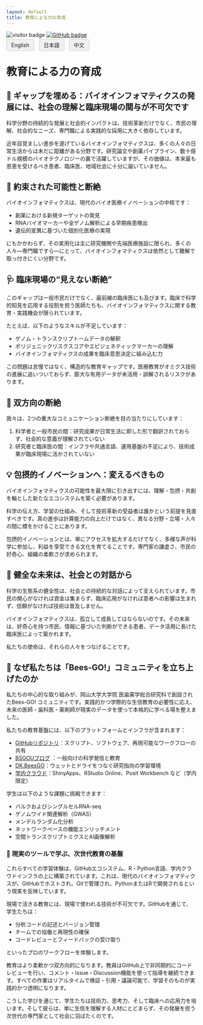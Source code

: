 ```yaml
---
layout: default
title: 教育による力の育成
---
```


<link rel="icon" type="image/png" href="img/favicons/favicon-96x96.png" sizes="96x96" />
<link rel="icon" type="image/svg+xml" href="img/favicons/favicon.svg" />
<link rel="shortcut icon" href="img/favicons/favicon.ico" />
<link rel="apple-touch-icon" sizes="180x180" href="img/favicons/apple-touch-icon.png" />
<link rel="manifest" href="img/favicons/site.webmanifest" />

<!-- Info Row: Visitor count + GitHub profile -->
<div style="margin-top: 10px; margin-bottom: 8px;">
  <img src="https://visitor-badge.laobi.icu/badge?page_id=labonom.github.io/sources/Education_for_Empowerment_JP.html" alt="visitor badge"/>
  <a href="https://github.com/LabOnoM">
    <img src="https://img.shields.io/badge/GitHub-Profile-black?logo=github" alt="GitHub badge"/>
  </a>
</div>

<!-- Language Switch Row -->
<div>
  <a href="/sources/Education_for_Empowerment.html" style="padding: 6px 12px; border: 1px solid #ccc; background-color: #f0f0f0; text-decoration: none; border-radius: 4px; margin-right: 8px;">English</a>
  <a href="/sources/Education_for_Empowerment_JP.html" style="padding: 6px 12px; border: 1px solid #ccc; background-color: #f0f0f0; text-decoration: none; border-radius: 4px; margin-right: 8px;">日本語</a>
  <a href="/sources/Education_for_Empowerment_CH.html" style="padding: 6px 12px; border: 1px solid #ccc; background-color: #f0f0f0; text-decoration: none; border-radius: 4px;">中文</a>
</div>

# 教育による力の育成

## 🧩 ギャップを埋める：バイオインフォマティクスの発展には、社会の理解と臨床現場の関与が不可欠です
科学分野の持続的な発展と社会的インパクトは、技術革新だけでなく、市民の理解、社会的なニーズ、専門職による実践的な採用に大きく依存しています。

近年目覚ましい進歩を遂げているバイオインフォマティクスは、多くの人々の日常生活からは未だに距離がある分野です。研究論文や創薬パイプライン、数十億ドル規模のバイオテクノロジーの裏で活躍していますが、その価値は、本来最も恩恵を受けるべき患者、臨床医、地域社会に十分に届いていません。

## 🧬 約束された可能性と断絶
バイオインフォマティクスは、現代のバイオ医療イノベーションの中核です：
 - 創薬における新規ターゲットの発見
 - RNAバイオマーカーや全ゲノム解析による早期疾患検出
 - 遺伝的変異に基づいた個別化医療の実現

にもかかわらず、その実用化は主に研究機関や先端医療施設に限られ、多くの人々—専門職ですら—にとって、バイオインフォマティクスは依然として難解で取っ付きにくい分野です。

## 🩺 臨床現場の“見えない断絶”
このギャップは一般市民だけでなく、最前線の臨床医にも及びます。臨床で科学的知見を応用する役割を担う医師たちも、バイオインフォマティクスに関する教育・実践機会が限られています。

たとえば、以下のようなスキルが不足しています：
 - ゲノム・トランスクリプトームデータの解釈
 - ポリジェニックリスクスコアやエピジェネティックマーカーの理解
 - バイオインフォマティクスの成果を臨床意思決定に組み込む力

この問題は怠慢ではなく、構造的な教育ギャップです。医療教育がオミクス技術の進展に追いついておらず、膨大な有用データが未活用・誤解されるリスクがあります。

## 🔄 双方向の断絶
我々は、2つの重大なコミュニケーション断絶を目の当たりにしています：
 1. 科学者と一般市民の間：研究成果が日常生活に即した形で翻訳されておらず、社会的な意義が理解されていない
 2. 研究者と臨床医の間：インフラや共通言語、運用基盤の不足により、技術成果が臨床現場に活かされていない



## 💡 包摂的イノベーションへ：変えるべきもの
バイオインフォマティクスの可能性を最大限に引き出すには、理解・包摂・共創を軸とした新たなエコシステムを築く必要があります。

科学の伝え方、学習の仕組み、そして技術革新の受益者は誰かという前提を見直すべきです。真の進歩は計算能力の向上だけではなく、異なる分野・立場・人々の間に橋をかけることにあります。

包摂的イノベーションとは、単にアクセスを拡大するだけでなく、多様な声が科学に参加し、利益を享受できる文化を育てることです。専門家の謙虚さ、市民の好奇心、組織の柔軟さが求められます。

## 🌱  健全な未来は、社会との対話から
科学の生態系の健全性は、社会との持続的な対話によって支えられています。市民の関心がなければ資金は集まらず、臨床応用がなければ患者への影響は生まれず、信頼がなければ技術は普及しません。

バイオインフォマティクスは、孤立して成長してはならないのです。その未来は、好奇心を持つ市民、情報に基づいた判断ができる患者、データ活用に長けた臨床医によって築かれます。

私たちの使命は、それらの人々をつなげることです。

## 🐝 なぜ私たちは「Bees-GO!」コミュニティを立ち上げたのか
私たちの中心的な取り組みが、岡山大学大学院 医歯薬学総合研究科で創設されたBees-GO! コミュニティです。実践的かつ学際的な生信教育の必要性に応え、未来の医師・歯科医・薬剤師が現実のデータを使って本格的に学べる場を整えました。

私たちの教育基盤には、以下のプラットフォームとインフラが含まれます：
 - [GitHubリポジトリ](https://github.com/LabOnoM)：スクリプト、ソフトウェア、再現可能なワークフローの共有
 - [BSGOUブログ](https://www.bs-gou.com/blog/) ：一般向けの科学発信と教育
 - [DK.BeesGO](https://www.bs-gou.com/DK.BeesGO/)：ウェットとドライをつなぐ研究指向の学習環境
 - [学内クラウド](http://10.2.26.152/login)：ShinyApps、RStudio Online、Posit Workbench など（学内限定）

学生は以下のような課題に挑戦できます：
 - バルクおよびシングルセルRNA-seq
 - ゲノムワイド関連解析（GWAS）
 - メンデルランダム化分析
 - ネットワークベースの機能エンリッチメント
 - 空間トランスクリプトミクスとAI画像解析

### 🧠 現実のツールで学ぶ、次世代教育の基盤
これらすべての学習体験は、GitHubエコシステム、R・Python言語、学内クラウドインフラの上に構築されています。これは、現代のバイオインフォマティクスが、GitHubでホストされ、Gitで管理され、PythonまたはRで開発されるという現実を反映しています。

現場で活きる教育には、現場で使われる技術が不可欠です。GitHubを通じて、学生たちは：
 - 分析コードの記述とバージョン管理
 - チームでの協働と再現性の確保
 - コードレビューとフィードバックの受け取り

といったプロのワークフローを体験します。

教育はより柔軟かつ双方向的になります。教員はGitHub上で非同期的にコードレビューを行い、コメント・Issue・Discussion機能を使って指導を継続できます。すべての作業はリアルタイムで検証・引用・議論可能で、学習そのものが実践的かつ透明になります。

こうした学びを通じて、学生たちは技術力、思考力、そして臨床への応用力を培います。そして彼らは、単に生信を理解する人材にとどまらず、その発展を担う次世代の専門家として社会に羽ばたくのです。
